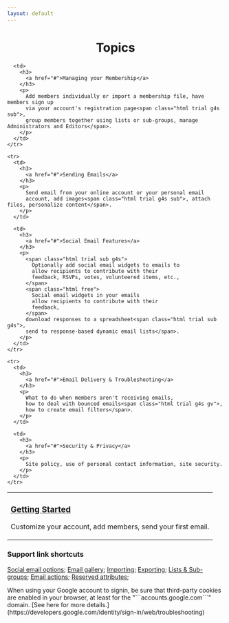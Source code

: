 ```yaml
---
layout: default
---
```


<div id="gv-service-help-topics" class="html" style="width:100%; text-align:center">
  <h1>
    Topics
  </h1>
</div>

<div class="tocTable">

  <table style="width:100%">
    <tr>
      <td>
        <h3>
          <a href="#">Getting Started</a>
        </h3>
        <p>
          Customize your account, add members, send your first email.
        </p>
      </td>

      <td>
        <h3>
          <a href="#">Managing your Membership</a>
        </h3>
        <p>
          Add members individually or import a membership file, have members sign up 
          via your account's registration page<span class="html trial g4s sub">, 
          group members together using lists or sub-groups, manage Administrators and Editors</span>.
        </p>
      </td>
    </tr>

    <tr>
      <td>
        <h3>
          <a href="#">Sending Emails</a>
        </h3>
        <p>
          Send email from your online account or your personal email
          account, add images<span class="html trial g4s sub">, attach files, personalize content</span>.
        </p>
      </td>

      <td>
        <h3>
          <a href="#">Social Email Features</a>
        </h3>
        <p>
          <span class="html trial sub g4s">
            Optionally add social email widgets to emails to 
            allow recipients to contribute with their
            feedback, RSVPs, votes, volunteered items, etc., 
          </span>
          <span class="html free">
            Social email widgets in your emails
            allow recipients to contribute with their
            feedback,
          </span>
          download responses to a spreadsheet<span class="html trial sub g4s">,
          send to response-based dynamic email lists</span>.
        </p>
      </td>
    </tr>

    <tr>
      <td>
        <h3>
          <a href="#">Email Delivery & Troubleshooting</a>
        </h3>
        <p>
          What to do when members aren't receiving emails, 
          how to deal with bounced emails<span class="html trial g4s gv">, 
          how to create email filters</span>.
        </p>
      </td>

      <td>
        <h3>
          <a href="#">Security & Privacy</a>
        </h3>
        <p>
          Site policy, use of personal contact information, site security.
        </p>
      </td>
    </tr>

  </table>

</div>


<div class="support">

### Support link shortcuts 

  [Social email options](/social[LINK-QARGS]);
  [Email gallery](/gallery[LINK-QARGS]);
  [Importing](/membership/importing[LINK-QARGS]);
  [Exporting](/membership/exporting[LINK-QARGS]);
  [Lists & Sub-groups](/membership/lists_groups[LINK-QARGS]);
  [Email actions](/membership/emailactions[LINK-QARGS]);
  [Reserved attributes](/membership/reservedatts[LINK-QARGS]);

</div>


<div class="adv">
When using your Google account to signin, be sure that third-party
cookies are enabled in your browser, at least for the
"```accounts.google.com```" domain. 
[See here for more details.](https://developers.google.com/identity/sign-in/web/troubleshooting)
</div>
